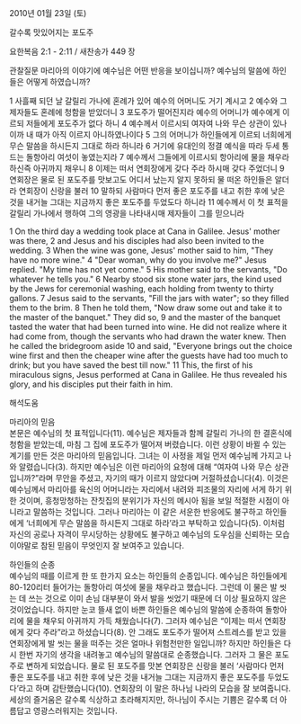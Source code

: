 2010년 01월 23일 (토)

갈수록 맛있어지는 포도주



요한복음 2:1 - 2:11 / 새찬송가 449 장


관찰질문
마리아의 이야기에 예수님은 어떤 반응을 보이십니까?
예수님의 말씀에 하인들은 어떻게 하였습니까?

1 사흘째 되던 날 갈릴리 가나에 혼례가 있어 예수의 어머니도 거기 계시고 2 예수와 그 제자들도 혼례에 청함을 받았더니 3 포도주가 떨어진지라 예수의 어머니가 예수에게 이르되 저들에게 포도주가 없다 하니 4 예수께서 이르시되 여자여 나와 무슨 상관이 있나이까 내 때가 아직 이르지 아니하였나이다 5 그의 어머니가 하인들에게 이르되 너희에게 무슨 말씀을 하시든지 그대로 하라 하니라 6 거기에 유대인의 정결 예식을 따라 두세 통 드는 돌항아리 여섯이 놓였는지라 7 예수께서 그들에게 이르시되 항아리에 물을 채우라 하신즉 아귀까지 채우니 8 이제는 떠서 연회장에게 갖다 주라 하시매 갖다 주었더니 9 연회장은 물로 된 포도주를 맛보고도 어디서 났는지 알지 못하되 물 떠온 하인들은 알더라 연회장이 신랑을 불러 10 말하되 사람마다 먼저 좋은 포도주를 내고 취한 후에 낮은 것을 내거늘 그대는 지금까지 좋은 포도주를 두었도다 하니라 11 예수께서 이 첫 표적을 갈릴리 가나에서 행하여 그의 영광을 나타내시매 제자들이 그를 믿으니라 

1 On the third day a wedding took place at Cana in Galilee. Jesus' mother was there, 2 and Jesus and his disciples had also been invited to the wedding. 3 When the wine was gone, Jesus' mother said to him, "They have no more wine." 4 "Dear woman, why do you involve me?" Jesus replied. "My time has not yet come." 5 His mother said to the servants, "Do whatever he tells you." 6 Nearby stood six stone water jars, the kind used by the Jews for ceremonial washing, each holding from twenty to thirty gallons. 7 Jesus said to the servants, "Fill the jars with water"; so they filled them to the brim. 8 Then he told them, "Now draw some out and take it to the master of the banquet." They did so, 9 and the master of the banquet tasted the water that had been turned into wine. He did not realize where it had come from, though the servants who had drawn the water knew. Then he called the bridegroom aside 10 and said, "Everyone brings out the choice wine first and then the cheaper wine after the guests have had too much to drink; but you have saved the best till now." 11 This, the first of his miraculous signs, Jesus performed at Cana in Galilee. He thus revealed his glory, and his disciples put their faith in him.

해석도움





마리아의 믿음  
본문은 예수님의 첫 표적입니다(11). 예수님은 제자들과 함께 갈릴리 가나의 한 결혼식에 청함을 받았는데, 마침 그 집에 포도주가 떨어져 버렸습니다. 이런 상황이 바뀔 수 있는 계기를 만든 것은 마리아의 믿음입니다. 그녀는 이 사정을 제일 먼저 예수님께 가지고 나와 알렸습니다(3). 하지만 예수님은 이런 마리아의 요청에 대해 “여자여 나와 무슨 상관입니까?”라며 무안을 주셨고, 자기의 때가 이르지 않았다며 거절하셨습니다(4). 이것은 예수님께서 마리아를 육신의 어머니라는 자리에서 내려와 피조물의 자리에 서게 하기 위한 것이며, 흥청망청하는 잔칫집의 분위기가 자신의 메시아 됨을 보일 적절한 시점이 아니라고 말씀하는 것입니다. 그러나 마리아는 이 같은 서운한 반응에도 불구하고 하인들에게 ‘너희에게 무슨 말씀을 하시든지 그대로 하라’라고 부탁하고 있습니다(5). 이처럼 자신의 공로나 자격이 무시당하는 상황에도 불구하고 예수님의 도우심을 신뢰하는 모습이야말로 참된 믿음이 무엇인지 잘 보여주고 있습니다. 

하인들의 순종  
예수님의 때를 이르게 한 또 한가지 요소는 하인들의 순종입니다. 예수님은 하인들에게 80-120리터 들어가는 돌항아리 여섯에 물을 채우라고 했습니다. 그런데 이 물은 발 씻는 데 쓰는 것으로 이미 손님 대부분이 와서 발을 씻었기 때문에 더 이상 필요하지 않은 것이었습니다. 하지만 눈코 뜰새 없이 바쁜 하인들은 예수님의 말씀에 순종하여 돌항아리에 물을 채우되 아귀까지 가득 채웠습니다(7). 그러자 예수님은 “이제는 떠서 연회장에게 갖다 주라”라고 하셨습니다(8). 안 그래도 포도주가 떨어져 스트레스를 받고 있을 연회장에게 발 씻는 물을 떠주는 것은 얼마나 위험천만한 일입니까? 하지만 하인들은 다시 한번 자기의 생각을 내려놓고 예수님의 말씀대로 순종했습니다. 그러자 그 물은 포도주로 변하게 되었습니다. 물로 된 포도주를 맛본 연회장은 신랑을 불러 ‘사람마다 먼저 좋은 포도주를 내고 취한 후에 낮은 것을 내거늘 그대는 지금까지 좋은 포도주를 두었도다’라고 하며 감탄했습니다(10). 연회장의 이 말은 하나님 나라의 모습을 잘 보여줍니다. 세상의 즐거움은 갈수록 식상하고 초라해지지만, 하나님이 주시는 기쁨은 갈수록 더 아름답고 영광스러워지는 것입니다.